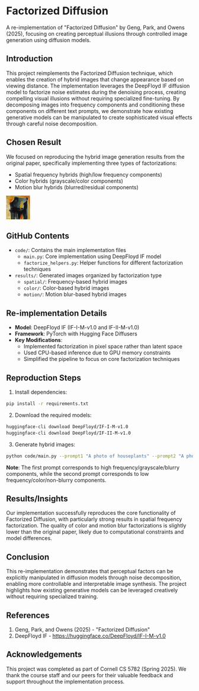 # Factorized Diffusion

A re-implementation of "Factorized Diffusion" by Geng, Park, and Owens (2025), focusing on creating perceptual illusions through controlled image generation using diffusion models.

## Introduction

This project reimplements the Factorized Diffusion technique, which enables the creation of hybrid images that change appearance based on viewing distance. The implementation leverages the DeepFloyd IF diffusion model to factorize noise estimates during the denoising process, creating compelling visual illusions without requiring specialized fine-tuning. By decomposing images into frequency components and conditioning these components on different text prompts, we demonstrate how existing generative models can be manipulated to create sophisticated visual effects through careful noise decomposition.

## Chosen Result

We focused on reproducing the hybrid image generation results from the original paper, specifically implementing three types of factorizations:
- Spatial frequency hybrids (high/low frequency components)
- Color hybrids (grayscale/color components)
- Motion blur hybrids (blurred/residual components)

![Example Results](code/if_stage_I_hybrid.png)

## GitHub Contents

- `code/`: Contains the main implementation files
  - `main.py`: Core implementation using DeepFloyd IF model
  - `factorize_helpers.py`: Helper functions for different factorization techniques
- `results/`: Generated images organized by factorization type
  - `spatial/`: Frequency-based hybrid images
  - `color/`: Color-based hybrid images
  - `motion/`: Motion blur-based hybrid images

## Re-implementation Details

- **Model**: DeepFloyd IF (IF-I-M-v1.0 and IF-II-M-v1.0)
- **Framework**: PyTorch with Hugging Face Diffusers
- **Key Modifications**:
  - Implemented factorization in pixel space rather than latent space
  - Used CPU-based inference due to GPU memory constraints
  - Simplified the pipeline to focus on core factorization techniques

## Reproduction Steps

1. Install dependencies:
```bash
pip install -r requirements.txt
```

2. Download the required models:
```bash
huggingface-cli download DeepFloyd/IF-I-M-v1.0
huggingface-cli download DeepFloyd/IF-II-M-v1.0
```

3. Generate hybrid images:
```bash
python code/main.py --prompt1 "A photo of houseplants" --prompt2 "A photo of Marilyn Monroe" --factorization spatial
```

**Note**: The first prompt corresponds to high frequency/grayscale/blurry components, while the second prompt corresponds to low frequency/color/non-blurry components.

## Results/Insights

Our implementation successfully reproduces the core functionality of Factorized Diffusion, with particularly strong results in spatial frequency factorization. The quality of color and motion blur factorizations is slightly lower than the original paper, likely due to computational constraints and model differences.

## Conclusion

This re-implementation demonstrates that perceptual factors can be explicitly manipulated in diffusion models through noise decomposition, enabling more controllable and interpretable image synthesis. The project highlights how existing generative models can be leveraged creatively without requiring specialized training.

## References

1. Geng, Park, and Owens (2025) - "Factorized Diffusion"
2. DeepFloyd IF - https://huggingface.co/DeepFloyd/IF-I-M-v1.0

## Acknowledgements

This project was completed as part of Cornell CS 5782 (Spring 2025). We thank the course staff and our peers for their valuable feedback and support throughout the implementation process.